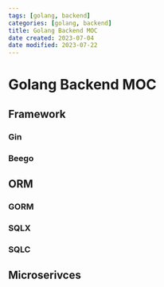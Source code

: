 ```yaml
---
tags: [golang, backend]
categories: [golang, backend]
title: Golang Backend MOC
date created: 2023-07-04
date modified: 2023-07-22
---
```


# Golang Backend MOC

## Framework

### Gin

### Beego

## ORM

### GORM

### SQLX

### SQLC

## Microserivces

